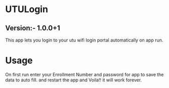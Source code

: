 # UTULogin

## Version:- 1.0.0+1

This app lets you login to your utu wifi login portal automatically on app run.

# Usage

On first run enter your Enrollment Number and password for app to save the data to auto fill.
and restart the app and Voila!! it will work forever.